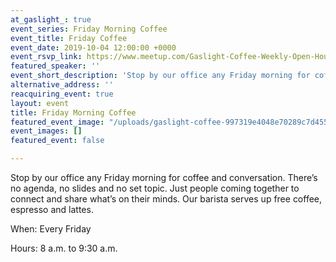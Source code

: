 ```yaml
---
at_gaslight_: true
event_series: Friday Morning Coffee
event_title: Friday Coffee
event_date: 2019-10-04 12:00:00 +0000
event_rsvp_link: https://www.meetup.com/Gaslight-Coffee-Weekly-Open-House/
featured_speaker: ''
event_short_description: 'Stop by our office any Friday morning for coffee and conversation. '
alternative_address: ''
reacquiring_event: true
layout: event
title: Friday Morning Coffee
featured_event_image: "/uploads/gaslight-coffee-997319e4048e70289c7d455879ebeb05d1e68f523f4980947c14ec5e0a16f577.jpg"
event_images: []
featured_event: false

---
```

Stop by our office any Friday morning for coffee and conversation. There’s no agenda, no slides and no set topic. Just people coming together to connect and share what’s on their minds. Our barista serves up free coffee, espresso and lattes.

When: Every Friday

Hours: 8 a.m. to 9:30 a.m.